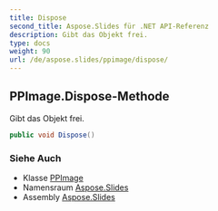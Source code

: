 ```yaml
---
title: Dispose
second_title: Aspose.Slides für .NET API-Referenz
description: Gibt das Objekt frei.
type: docs
weight: 90
url: /de/aspose.slides/ppimage/dispose/
---
```


## PPImage.Dispose-Methode

Gibt das Objekt frei.

```csharp
public void Dispose()
```

### Siehe Auch

* Klasse [PPImage](../../ppimage)
* Namensraum [Aspose.Slides](../../ppimage)
* Assembly [Aspose.Slides](../../../)

<!-- DO NOT EDIT: generiert von xmldocmd für Aspose.Slides.dll -->